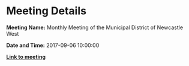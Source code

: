 # Meeting Details

**Meeting Name:** Monthly Meeting of the Municipal District of Newcastle West

**Date and Time:** 2017-09-06 10:00:00

**<a href="https://www.limerick.ie/council/whats-on/monthly-meeting-municipal-district-newcastle-west-3" target="_blank">Link to meeting</a>**
